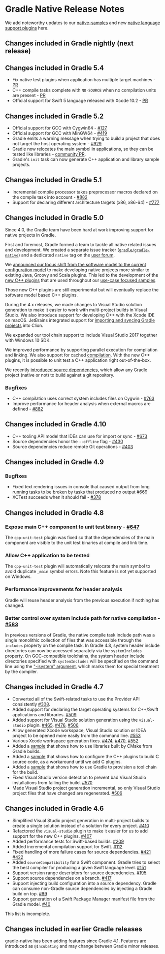 # Gradle Native Release Notes

We add noteworthy updates to our [native-samples](https://github.com/gradle/native-samples) and new [native language support plugins](https://blog.gradle.org/introducing-the-new-cpp-plugins) here.

## Changes included in Gradle nightly (next release)

## Changes included in Gradle 5.4

- Fix native test plugins when application has multiple target machines - [PR](https://github.com/gradle/gradle/pull/8819)
- C++ compile tasks complete with `NO-SOURCE` when no compilation units are present - [PR](https://github.com/gradle/gradle/pull/8815)
- Official support for Swift 5 language released with Xcode 10.2 - [PR](https://github.com/gradle/gradle/pull/8852)

## Changes included in Gradle 5.2

- Official support for GCC with Cygwin64 - [#127](https://github.com/gradle/gradle-native/issues/127)
- Official support for GCC with MinGW64 - [#419](https://github.com/gradle/gradle-native/issues/419)
- Gradle emits a warning message when trying to build a project that does not target the host operating system - [#929](https://github.com/gradle/gradle-native/issues/929)
- Gradle now relocates the main symbol in applications, so they can be tested like libraries - [community PR](https://github.com/gradle/gradle/pull/8127).
- Gradle's `init` task can now generate C++ application and library sample projects.

## Changes included in Gradle 5.1

- Incremental compile processor takes preprocessor macros declared on the compile task into account - [#882](https://github.com/gradle/gradle-native/issues/882)
- Support for declaring different architecture targets (x86, x86-64) - [#777](https://github.com/gradle/gradle-native/issues/777)

## Changes included in Gradle 5.0

Since 4.0, the Gradle team have been hard at work improving support for native projects in Gradle.

First and foremost, Gradle formed a team to tackle all native related issues and development. We created a separate issue tracker ([`gradle/gradle-native`](https://github.com/gradle/gradle-native)) and a dedicated `native` tag on the [user forum](https://discuss.gradle.org).

We [announced our focus shift from the software model to the current configuration model](https://blog.gradle.org/state-and-future-of-the-gradle-software-model) to make developing native projects more similar to existing Java, Groovy and Scala plugins. This led to the development of the [new C++ plugins](https://blog.gradle.org/introducing-the-new-cpp-plugins) that are used throughout our [use-case focused samples](https://github.com/gradle/native-samples).

Those new C++ plugins are still experimental but will eventually replace the software model based C++ plugins.

During the 4.x releases, we made changes to Visual Studio solution generation to make it easier to work with multi-project builds in Visual Studio. We also introduce support for developing C++ with the Xcode IDE on macOS. JetBrains integrated support for [importing and syncing Gradle projects](https://www.jetbrains.com/help/clion/gradle-support.html) into Clion.

We expanded our tool chain support to include Visual Studio 2017 together with Windows 10 SDK.

We improved performance by supporting parallel execution for compilation and linking.  We also support for cached [compilation](https://docs.gradle.org/4.5/release-notes.html#c/c++-compilation-improvements). With the new C++ plugins, it is possible to unit test a C++ application right out-of-the-box.

We recently [introduced source dependencies](https://blog.gradle.org/introducing-source-dependencies), which allow any Gradle project (native or not) to build against a git repository.

### Bugfixes
- C++ compilation uses correct system includes files on Cygwin - [#763](https://github.com/gradle/gradle-native/issues/763)
- Improve performance for header analysis when external macros are defined - [#882](https://github.com/gradle/gradle-native/issues/882)

## Changes included in Gradle 4.10

- C++ tooling API model that IDEs can use for import or sync - [#673](https://github.com/gradle/gradle-native/issues/673)
- Source dependencies honor the `--offline` flag - [#430](https://github.com/gradle/gradle-native/issues/430)
- Source dependencies reduce remote Git operations - [#403](https://github.com/gradle/gradle-native/issues/403)

## Changes included in Gradle 4.9

### Bugfixes

- Fixed text rendering issues in console that caused output from long running tasks to be broken by tasks that produced no output [#669](https://github.com/gradle/gradle-native/issues/669)
- XCTest succeeds when it should fail - [#378](https://github.com/gradle/gradle-native/issues/378)

## Changes included in Gradle 4.8

### Expose main C++ component to unit test binary - [#647](https://github.com/gradle/gradle-native/issues/647)

The `cpp-unit-test` plugin was fixed so that the dependencies of the main component are visible to the unit test binaries at compile and link time. 

### Allow C++ application to be tested

The `cpp-unit-test` plugin will automatically relocate the main symbol to avoid duplicate `_main` symbol errors.
Note this feature is not yet supported on Windows.

### Performance improvements for header analysis

Gradle will reuse header analysis from the previous execution if nothing has changed.

### Better control over system include path for native compilation - [#583](https://github.com/gradle/gradle-native/issues/583)

In previous versions of Gradle, the native compile task include path was a single monolithic collection of files that was accessible through the `includes` property on the compile task.
In Gradle 4.8, system header include directories can now be accessed separately via the `systemIncludes` property. 
On GCC-compatible toolchains, the system header include directories specified with `systemIncludes` will be specified on the command line using the ["-isystem" argument](https://gcc.gnu.org/onlinedocs/gcc/Directory-Options.html), which marks them for special treatment by the compiler.

## Changes included in Gradle 4.7

- Converted all of the Swift-related tasks to use the Provider API consistently [#308](https://github.com/gradle/gradle-native/issues/308).
- Added support for declaring the target operating systems for C++/Swift applications and libraries. [#509](https://github.com/gradle/gradle-native/issues/509).
- Added support for Visual Studio solution generation using the `visual-studio` plugin. [#465](https://github.com/gradle/gradle-native/issues/465), [#476](https://github.com/gradle/gradle-native/issues/476), [#506](https://github.com/gradle/gradle-native/issues/506)
- Allow generated Xcode workspace, Visual Studio solution or IDEA project to be opened more easily from the command line. [#553](https://github.com/gradle/gradle-native/issues/553)
- Various Xcode workspace generation fixes. [#474](https://github.com/gradle/gradle-native/issues/474), [#470](https://github.com/gradle/gradle-native/issues/470), [#552](https://github.com/gradle/gradle-native/issues/552)
- Added a [sample](https://github.com/gradle/native-samples#application-uses-a-library-built-by-cmake-cmake-library) that shows how to use libraries built by CMake from Gradle builds.
- Added a [sample](https://github.com/gradle/native-samples#simple-application-application) that shows how to configure the C++ plugins to build C source code, as a workaround until we add C plugins.
- Added a [sample](https://github.com/gradle/native-samples#provisioning-tool-chains-from-within-gradle-provisionable-tool-chains) that shows how to use Gradle to provision a tool chain for the build.
- Fixed Visual Studio version detection to prevent bad Visual Studio installations from failing the build. [#570](https://github.com/gradle/gradle-native/issues/570)
- Made Visual Studio project generation incremental, so only Visual Studio project files that have changed are regenerated. [#506](https://github.com/gradle/gradle-native/issues/506)

## Changes included in Gradle 4.6

- Simplified Visual Studio project generation in multi-project builds to create a single solution instead of a solution for every project. [#410](https://github.com/gradle/gradle-native/issues/410)
- Refactored the `visual-studio` plugin to make it easier for us to add support for the new C++ plugins. [#407](https://github.com/gradle/gradle-native/issues/407)
- Added performance tests for Swift-based builds. [#209](https://github.com/gradle/gradle-native/issues/209)
- Added incremental compilation support for Swift. [#112](https://github.com/gradle/gradle-native/issues/112)
- Fixed handling of more failure cases for source dependencies. [#421](https://github.com/gradle/gradle-native/issues/421) [#422](https://github.com/gradle/gradle-native/issues/422)
- Added `sourceCompatibility` for a Swift component. Gradle tries to select the best compiler for producing a given Swift language level. [#151](https://github.com/gradle/gradle-native/issues/151)
- Support version range descriptors for source dependencies. [#195](https://github.com/gradle/gradle-native/issues/195)
- Support source dependencies on a branch. [#417](https://github.com/gradle/gradle-native/issues/417)
- Support injecting build configuration into a source dependency. Gradle can consume non-Gradle source dependencies by injecting a Gradle build on top. [#89](https://github.com/gradle/gradle-native/issues/89)
- Support generation of a Swift Package Manager manifest file from the Gradle model. [#40](https://github.com/gradle/gradle-native/issues/40)

This list is incomplete.

## Changes included in earlier Gradle releases

gradle-native has been adding features since Gradle 4.1. Features are introduced as `@Incubating` and may change between Gradle minor releases.
